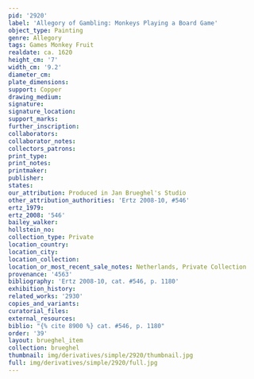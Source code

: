 ```yaml
---
pid: '2920'
label: 'Allegory of Gambling: Monkeys Playing a Board Game'
object_type: Painting
genre: Allegory
tags: Games Monkey Fruit
realdate: ca. 1620
height_cm: '7'
width_cm: '9.2'
diameter_cm: 
plate_dimensions: 
support: Copper
drawing_medium: 
signature: 
signature_location: 
support_marks: 
further_inscription: 
collaborators: 
collaborator_notes: 
collectors_patrons: 
print_type: 
print_notes: 
printmaker: 
publisher: 
states: 
our_attribution: Produced in Jan Brueghel's Studio
other_attribution_authorities: 'Ertz 2008-10, #546'
ertz_1979: 
ertz_2008: '546'
bailey_walker: 
hollstein_no: 
collection_type: Private
location_country: 
location_city: 
location_collection: 
location_or_most_recent_sale_notes: Netherlands, Private Collection
provenance: '4563'
bibliography: 'Ertz 2008-10, cat. #546, p. 1180'
exhibition_history: 
related_works: '2930'
copies_and_variants: 
curatorial_files: 
external_resources: 
biblio: "{% cite 8900 %} cat. #546, p. 1180"
order: '39'
layout: brueghel_item
collection: brueghel
thumbnail: img/derivatives/simple/2920/thumbnail.jpg
full: img/derivatives/simple/2920/full.jpg
---
```

